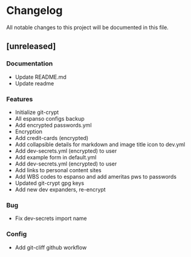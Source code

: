 # Changelog
All notable changes to this project will be documented in this file.

## [unreleased]

### Documentation

- Update README.md
- Update readme

### Features

- Initialize git-crypt
- All espanso configs backup
- Add encrypted passwords.yml
- Encryption
- Add credit-cards (encrypted)
- Add collapsible details for markdown and image title icon to dev.yml
- Add dev-secrets.yml (encrypted) to user
- Add example form in default.yml
- Add dev-secrets.yml (encrypted) to user
- Add links to personal content sites
- Add WBS codes to espanso and add ameritas pws to passwords
- Updated git-crypt gpg keys
- Add new dev expanders, re-encrypt

### Bug

- Fix dev-secrets import name

### Config

- Add git-cliff github workflow

<!-- generated by git-cliff -->
